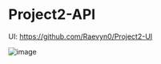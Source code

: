 # Project2-API

UI: https://github.com/Raevyn0/Project2-UI

![image](https://user-images.githubusercontent.com/105297634/176514429-641b301e-19d7-47f6-8072-47140af8cfb0.png)
